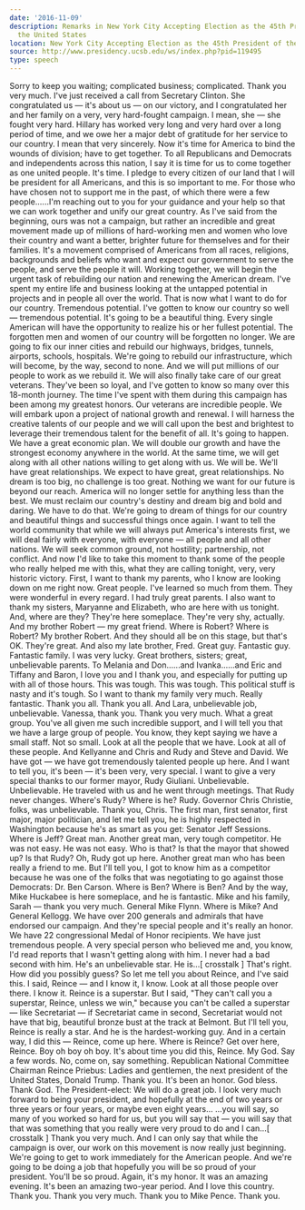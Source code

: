 ```yaml
---
date: '2016-11-09'
description: Remarks in New York City Accepting Election as the 45th President of
  the United States
location: New York City Accepting Election as the 45th President of the United States
source: http://www.presidency.ucsb.edu/ws/index.php?pid=119495
type: speech
---
```


Sorry to keep you waiting; complicated business; complicated. Thank you very much. I've just received a call from Secretary Clinton. She congratulated us — it's about us — on our victory, and I congratulated her and her family on a very, very hard-fought campaign. I mean, she — she fought very hard. Hillary has worked very long and very hard over a long period of time, and we owe her a major debt of gratitude for her service to our country. I mean that very sincerely. Now it's time for America to bind the wounds of division; have to get together. To all Republicans and Democrats and independents across this nation, I say it is time for us to come together as one united people. It's time. I pledge to every citizen of our land that I will be president for all Americans, and this is so important to me. For those who have chosen not to support me in the past, of which there were a few people......I'm reaching out to you for your guidance and your help so that we can work together and unify our great country. As I've said from the beginning, ours was not a campaign, but rather an incredible and great movement made up of millions of hard-working men and women who love their country and want a better, brighter future for themselves and for their families. It's a movement comprised of Americans from all races, religions, backgrounds and beliefs who want and expect our government to serve the people, and serve the people it will. Working together, we will begin the urgent task of rebuilding our nation and renewing the American dream. I've spent my entire life and business looking at the untapped potential in projects and in people all over the world. That is now what I want to do for our country. Tremendous potential. I've gotten to know our country so well — tremendous potential. It's going to be a beautiful thing. Every single American will have the opportunity to realize his or her fullest potential. The forgotten men and women of our country will be forgotten no longer. We are going to fix our inner cities and rebuild our highways, bridges, tunnels, airports, schools, hospitals. We're going to rebuild our infrastructure, which will become, by the way, second to none. And we will put millions of our people to work as we rebuild it. We will also finally take care of our great veterans. They've been so loyal, and I've gotten to know so many over this 18-month journey. The time I've spent with them during this campaign has been among my greatest honors. Our veterans are incredible people. We will embark upon a project of national growth and renewal. I will harness the creative talents of our people and we will call upon the best and brightest to leverage their tremendous talent for the benefit of all. It's going to happen. We have a great economic plan. We will double our growth and have the strongest economy anywhere in the world. At the same time, we will get along with all other nations willing to get along with us. We will be. We'll have great relationships. We expect to have great, great relationships. No dream is too big, no challenge is too great. Nothing we want for our future is beyond our reach. America will no longer settle for anything less than the best. We must reclaim our country's destiny and dream big and bold and daring. We have to do that. We're going to dream of things for our country and beautiful things and successful things once again. I want to tell the world community that while we will always put America's interests first, we will deal fairly with everyone, with everyone — all people and all other nations. We will seek common ground, not hostility; partnership, not conflict. And now I'd like to take this moment to thank some of the people who really helped me with this, what they are calling tonight, very, very historic victory. First, I want to thank my parents, who I know are looking down on me right now. Great people. I've learned so much from them. They were wonderful in every regard. I had truly great parents. I also want to thank my sisters, Maryanne and Elizabeth, who are here with us tonight. And, where are they? They're here someplace. They're very shy, actually. And my brother Robert — my great friend. Where is Robert? Where is Robert? My brother Robert. And they should all be on this stage, but that's OK. They're great. And also my late brother, Fred. Great guy. Fantastic guy. Fantastic family. I was very lucky. Great brothers, sisters; great, unbelievable parents. To Melania and Don......and Ivanka......and Eric and Tiffany and Baron, I love you and I thank you, and especially for putting up with all of those hours. This was tough. This was tough. This political stuff is nasty and it's tough. So I want to thank my family very much. Really fantastic. Thank you all. Thank you all. And Lara, unbelievable job, unbelievable. Vanessa, thank you. Thank you very much. What a great group. You've all given me such incredible support, and I will tell you that we have a large group of people. You know, they kept saying we have a small staff. Not so small. Look at all the people that we have. Look at all of these people. And Kellyanne and Chris and Rudy and Steve and David. We have got — we have got tremendously talented people up here. And I want to tell you, it's been — it's been very, very special. I want to give a very special thanks to our former mayor, Rudy Giuliani. Unbelievable. Unbelievable. He traveled with us and he went through meetings. That Rudy never changes. Where's Rudy? Where is he? Rudy. Governor Chris Christie, folks, was unbelievable. Thank you, Chris. The first man, first senator, first major, major politician, and let me tell you, he is highly respected in Washington because he's as smart as you get: Senator Jeff Sessions. Where is Jeff? Great man. Another great man, very tough competitor. He was not easy. He was not easy. Who is that? Is that the mayor that showed up? Is that Rudy? Oh, Rudy got up here. Another great man who has been really a friend to me. But I'll tell you, I got to know him as a competitor because he was one of the folks that was negotiating to go against those Democrats: Dr. Ben Carson. Where is Ben? Where is Ben? And by the way, Mike Huckabee is here someplace, and he is fantastic. Mike and his family, Sarah — thank you very much. General Mike Flynn. Where is Mike? And General Kellogg. We have over 200 generals and admirals that have endorsed our campaign. And they're special people and it's really an honor. We have 22 congressional Medal of Honor recipients. We have just tremendous people. A very special person who believed me and, you know, I'd read reports that I wasn't getting along with him. I never had a bad second with him. He's an unbelievable star. He is...[ crosstalk ] That's right. How did you possibly guess? So let me tell you about Reince, and I've said this. I said, Reince — and I know it, I know. Look at all those people over there. I know it. Reince is a superstar. But I said, "They can't call you a superstar, Reince, unless we win," because you can't be called a superstar — like Secretariat — if Secretariat came in second, Secretariat would not have that big, beautiful bronze bust at the track at Belmont. But I'll tell you, Reince is really a star. And he is the hardest-working guy. And in a certain way, I did this — Reince, come up here. Where is Reince? Get over here, Reince. Boy oh boy oh boy. It's about time you did this, Reince. My God. Say a few words. No, come on, say something. Republican National Committee Chairman Reince Priebus: Ladies and gentlemen, the next president of the United States, Donald Trump. Thank you. It's been an honor. God bless. Thank God. The President-elect: We will do a great job. I look very much forward to being your president, and hopefully at the end of two years or three years or four years, or maybe even eight years... ...you will say, so many of you worked so hard for us, but you will say that — you will say that that was something that you really were very proud to do and I can...[ crosstalk ] Thank you very much. And I can only say that while the campaign is over, our work on this movement is now really just beginning. We're going to get to work immediately for the American people. And we're going to be doing a job that hopefully you will be so proud of your president. You'll be so proud. Again, it's my honor. It was an amazing evening. It's been an amazing two-year period. And I love this country. Thank you. Thank you very much. Thank you to Mike Pence. Thank you.